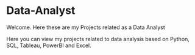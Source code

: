 # Data-Analyst
Welcome. Here these are my Projects related as a Data Analyst

Here you can view my projects related to data analysis based on Python, SQL, Tableau, PowerBI and Excel. 
